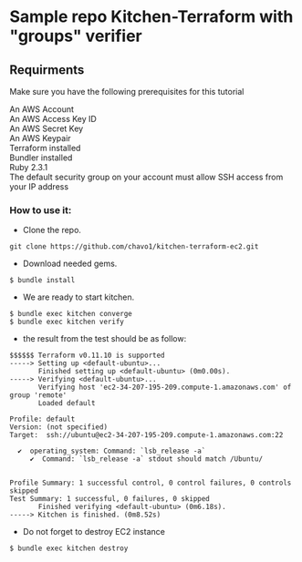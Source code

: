 # Sample repo Kitchen-Terraform with "groups" verifier

## Requirments

Make sure you have the following prerequisites for this tutorial  
  
An AWS Account  
An AWS Access Key ID  
An AWS Secret Key  
An AWS Keypair  
Terraform installed  
Bundler installed  
Ruby 2.3.1  
The default security group on your account must allow SSH access from your IP address

### How to use it:
-   Clone the repo.
```
git clone https://github.com/chavo1/kitchen-terraform-ec2.git
```
-   Download needed gems.
```
$ bundle install
```
- We are ready to start kitchen.
```
$ bundle exec kitchen converge
$ bundle exec kitchen verify
```
-   the result from the test should be as follow:
```
$$$$$$ Terraform v0.11.10 is supported
-----> Setting up <default-ubuntu>...
       Finished setting up <default-ubuntu> (0m0.00s).
-----> Verifying <default-ubuntu>...
       Verifying host 'ec2-34-207-195-209.compute-1.amazonaws.com' of group 'remote'
       Loaded default

Profile: default
Version: (not specified)
Target:  ssh://ubuntu@ec2-34-207-195-209.compute-1.amazonaws.com:22

  ✔  operating_system: Command: `lsb_release -a`
     ✔  Command: `lsb_release -a` stdout should match /Ubuntu/


Profile Summary: 1 successful control, 0 control failures, 0 controls skipped
Test Summary: 1 successful, 0 failures, 0 skipped
       Finished verifying <default-ubuntu> (0m6.18s).
-----> Kitchen is finished. (0m8.52s)
```
- Do not forget to destroy EC2 instance
```
$ bundle exec kitchen destroy
```
